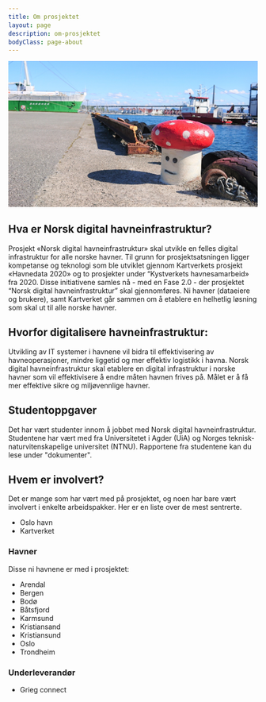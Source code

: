 ```yaml
---
title: Om prosjektet
layout: page
description: om-prosjektet
bodyClass: page-about
---
```


![Dekor bilde om prosjektet](/images/headers/DSC_0125.jpg)


## Hva er Norsk digital havneinfrastruktur?

Prosjekt «Norsk digital havneinfrastruktur» skal utvikle en felles digital infrastruktur for alle norske havner. Til grunn for prosjektsatsningen ligger kompetanse og teknologi som ble utviklet gjennom Kartverkets prosjekt «Havnedata 2020» og to prosjekter under “Kystverkets havnesamarbeid» fra 2020. Disse initiativene samles nå - med en Fase 2.0 - der prosjektet “Norsk digital havneinfrastruktur” skal gjennomføres. Ni havner (dataeiere og brukere), samt Kartverket går sammen om å etablere en helhetlig løsning som skal ut til alle norske havner. 

## Hvorfor digitalisere havneinfrastruktur:

Utvikling av IT systemer i havnene vil bidra til effektivisering av havneoperasjoner, mindre liggetid og mer effektiv logistikk i havna. Norsk digital havneinfrastruktur skal etablere en digital infrastruktur i norske havner som vil effektivisere å endre måten havnen frives på. Målet er å få mer effektive sikre og miljøvennlige havner. 

## Studentoppgaver

Det har vært studenter innom å jobbet med Norsk digital havneinfrastruktur. Studentene har vært med fra Universitetet i Agder (UiA) og Norges teknisk-naturvitenskapelige universitet (NTNU). Rapportene fra studentene kan du lese under "dokumenter".

## Hvem er involvert?

Det er mange som har vært med på prosjektet, og noen har bare vært involvert i enkelte arbeidspakker. Her er en liste over de mest sentrerte. 

* Oslo havn
* Kartverket

### Havner

Disse ni havnene er med i prosjektet: 
* Arendal
* Bergen
* Bodø
* Båtsfjord
* Karmsund
* Kristiansand
* Kristiansund
* Oslo
* Trondheim 

### Underleverandør
* Grieg connect